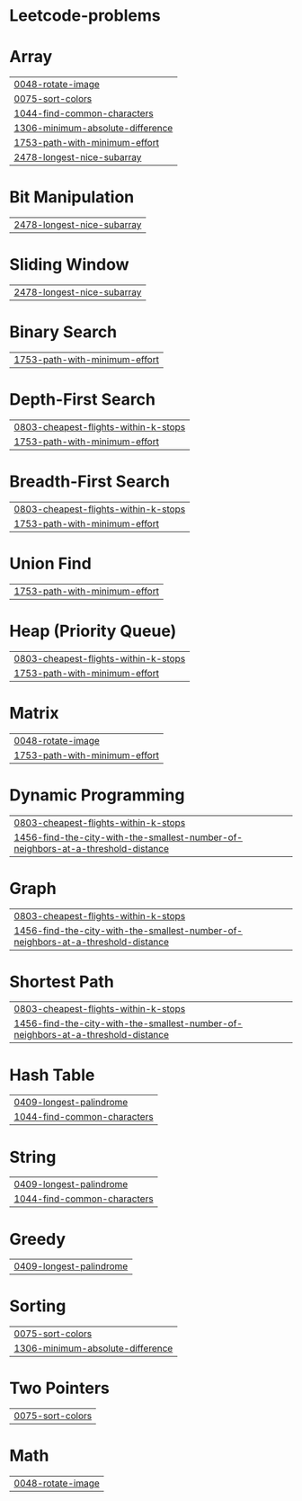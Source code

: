 # Leetcode-problems


# Array
|  |
| ------- |
| [0048-rotate-image](https://github.com/AvanishShukla20/Leetcode-problems/tree/master/0048-rotate-image) |
| [0075-sort-colors](https://github.com/AvanishShukla20/Leetcode-problems/tree/master/0075-sort-colors) |
| [1044-find-common-characters](https://github.com/AvanishShukla20/Leetcode-problems/tree/master/1044-find-common-characters) |
| [1306-minimum-absolute-difference](https://github.com/AvanishShukla20/Leetcode-problems/tree/master/1306-minimum-absolute-difference) |
| [1753-path-with-minimum-effort](https://github.com/AvanishShukla20/Leetcode-problems/tree/master/1753-path-with-minimum-effort) |
| [2478-longest-nice-subarray](https://github.com/AvanishShukla20/Leetcode-problems/tree/master/2478-longest-nice-subarray) |
# Bit Manipulation
|  |
| ------- |
| [2478-longest-nice-subarray](https://github.com/AvanishShukla20/Leetcode-problems/tree/master/2478-longest-nice-subarray) |
# Sliding Window
|  |
| ------- |
| [2478-longest-nice-subarray](https://github.com/AvanishShukla20/Leetcode-problems/tree/master/2478-longest-nice-subarray) |
# Binary Search
|  |
| ------- |
| [1753-path-with-minimum-effort](https://github.com/AvanishShukla20/Leetcode-problems/tree/master/1753-path-with-minimum-effort) |
# Depth-First Search
|  |
| ------- |
| [0803-cheapest-flights-within-k-stops](https://github.com/AvanishShukla20/Leetcode-problems/tree/master/0803-cheapest-flights-within-k-stops) |
| [1753-path-with-minimum-effort](https://github.com/AvanishShukla20/Leetcode-problems/tree/master/1753-path-with-minimum-effort) |
# Breadth-First Search
|  |
| ------- |
| [0803-cheapest-flights-within-k-stops](https://github.com/AvanishShukla20/Leetcode-problems/tree/master/0803-cheapest-flights-within-k-stops) |
| [1753-path-with-minimum-effort](https://github.com/AvanishShukla20/Leetcode-problems/tree/master/1753-path-with-minimum-effort) |
# Union Find
|  |
| ------- |
| [1753-path-with-minimum-effort](https://github.com/AvanishShukla20/Leetcode-problems/tree/master/1753-path-with-minimum-effort) |
# Heap (Priority Queue)
|  |
| ------- |
| [0803-cheapest-flights-within-k-stops](https://github.com/AvanishShukla20/Leetcode-problems/tree/master/0803-cheapest-flights-within-k-stops) |
| [1753-path-with-minimum-effort](https://github.com/AvanishShukla20/Leetcode-problems/tree/master/1753-path-with-minimum-effort) |
# Matrix
|  |
| ------- |
| [0048-rotate-image](https://github.com/AvanishShukla20/Leetcode-problems/tree/master/0048-rotate-image) |
| [1753-path-with-minimum-effort](https://github.com/AvanishShukla20/Leetcode-problems/tree/master/1753-path-with-minimum-effort) |
# Dynamic Programming
|  |
| ------- |
| [0803-cheapest-flights-within-k-stops](https://github.com/AvanishShukla20/Leetcode-problems/tree/master/0803-cheapest-flights-within-k-stops) |
| [1456-find-the-city-with-the-smallest-number-of-neighbors-at-a-threshold-distance](https://github.com/AvanishShukla20/Leetcode-problems/tree/master/1456-find-the-city-with-the-smallest-number-of-neighbors-at-a-threshold-distance) |
# Graph
|  |
| ------- |
| [0803-cheapest-flights-within-k-stops](https://github.com/AvanishShukla20/Leetcode-problems/tree/master/0803-cheapest-flights-within-k-stops) |
| [1456-find-the-city-with-the-smallest-number-of-neighbors-at-a-threshold-distance](https://github.com/AvanishShukla20/Leetcode-problems/tree/master/1456-find-the-city-with-the-smallest-number-of-neighbors-at-a-threshold-distance) |
# Shortest Path
|  |
| ------- |
| [0803-cheapest-flights-within-k-stops](https://github.com/AvanishShukla20/Leetcode-problems/tree/master/0803-cheapest-flights-within-k-stops) |
| [1456-find-the-city-with-the-smallest-number-of-neighbors-at-a-threshold-distance](https://github.com/AvanishShukla20/Leetcode-problems/tree/master/1456-find-the-city-with-the-smallest-number-of-neighbors-at-a-threshold-distance) |
# Hash Table
|  |
| ------- |
| [0409-longest-palindrome](https://github.com/AvanishShukla20/Leetcode-problems/tree/master/0409-longest-palindrome) |
| [1044-find-common-characters](https://github.com/AvanishShukla20/Leetcode-problems/tree/master/1044-find-common-characters) |
# String
|  |
| ------- |
| [0409-longest-palindrome](https://github.com/AvanishShukla20/Leetcode-problems/tree/master/0409-longest-palindrome) |
| [1044-find-common-characters](https://github.com/AvanishShukla20/Leetcode-problems/tree/master/1044-find-common-characters) |
# Greedy
|  |
| ------- |
| [0409-longest-palindrome](https://github.com/AvanishShukla20/Leetcode-problems/tree/master/0409-longest-palindrome) |
# Sorting
|  |
| ------- |
| [0075-sort-colors](https://github.com/AvanishShukla20/Leetcode-problems/tree/master/0075-sort-colors) |
| [1306-minimum-absolute-difference](https://github.com/AvanishShukla20/Leetcode-problems/tree/master/1306-minimum-absolute-difference) |
# Two Pointers
|  |
| ------- |
| [0075-sort-colors](https://github.com/AvanishShukla20/Leetcode-problems/tree/master/0075-sort-colors) |
# Math
|  |
| ------- |
| [0048-rotate-image](https://github.com/AvanishShukla20/Leetcode-problems/tree/master/0048-rotate-image) |